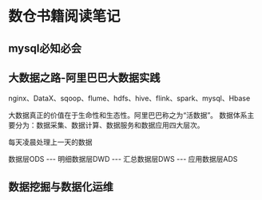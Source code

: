 # 数仓书籍阅读笔记

## mysql必知必会

## 大数据之路-阿里巴巴大数据实践

nginx、DataX、sqoop、flume、hdfs、hive、flink、spark、mysql、Hbase

大数据真正的价值在于生命性和生态性。阿里巴巴称之为“活数据”。
数据体系主要分为：数据采集、数据计算、数据服务和数据应用四大层次。

每天凌晨处理上一天的数据

数据层ODS --- 明细数据层DWD --- 汇总数据层DWS --- 应用数据层ADS

## 数据挖掘与数据化运维